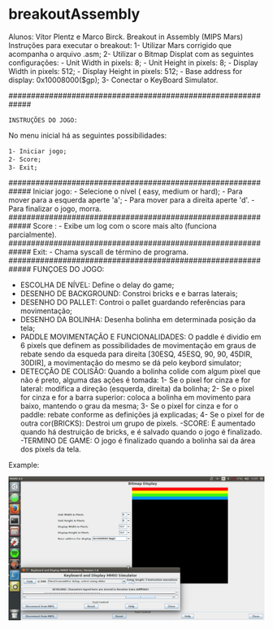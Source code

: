 # breakoutAssembly
Alunos: Vítor Plentz e Marco Birck.
Breakout in Assembly (MIPS Mars)
Instruções para executar o breakout:
1- Utilizar Mars corrigido que acompanha o arquivo .asm;
2- Utilizar o Bitmap Displat com as seguintes configurações:
	- Unit Width in pixels: 8;
	- Unit Height in pixels: 8;
	- Display Width in pixels: 512;
	- Display Height in pixels: 512;
	- Base address for display: 0x10008000($gp);
3- Conectar o KeyBoard Simulator.

#############################################################

	INSTRUÇÕES DO JOGO:

No menu inicial há as seguintes possibilidades:

	1- Iniciar jogo;
	2- Score;
	3- Exit;
		

#############################################################
Iniciar jogo:
		- Selecione o nível ( easy, medium or hard);
		- Para mover para a esquerda aperte 'a';
		- Para mover para a direita aperte 'd'.
		- Para finalizar o jogo, morra.
#############################################################
Score :
		- Exibe um log com o score mais alto (funciona parcialmente).
#############################################################
Exit:
		- Chama syscall de término de programa.
#############################################################
	FUNÇOES DO JOGO:
- ESCOLHA DE NÍVEL: Define o delay do game;
- DESENHO DE BACKGROUND: Constroi bricks e e barras laterais;
- DESENHO DO PALLET: Controi o pallet guardando referências para movimentação;
- DESENHO DA BOLINHA: Desenha bolinha em determinada posição da tela;
- PADDLE MOVIMENTAÇÃO E FUNCIONALIDADES: O paddle é dividio em 6 pixels que 
	definem as possibilidades de movimentação em graus de rebate sendo da esqueda 
	para direita [30ESQ, 45ESQ, 90, 90, 45DIR, 30DIR], a movimentação do mesmo se dá
	pelo keybord simulator;
- DETECÇÃO DE COLISÃO: Quando a bolinha colide com algum pixel que não é preto, alguma das 
	ações é tomada:
		1- Se o pixel for cinza e for lateral: modifica a direção (esquerda, direita)
			da bolinha;
		2- Se o pixel for cinza e for a barra superior: coloca a bolinha em movimento 
			para baixo, mantendo o grau da mesma;
		3- Se o pixel for cinza e for o paddle: rebate conforme as definições já
			explicadas;
		4- Se o pixel for de outra cor(BRICKS): Destroi um grupo de pixels.
-SCORE: É aumentado quando há destruição de bricks, e é salvado quando o jogo é finalizado.
-TERMINO DE GAME: O jogo é finalizado quando a bolinha sai da área dos pixels da tela.
     
 
Example:

![alt tag](https://github.com/vplentz/breakoutAssembly/blob/master/gamePlay.gif)
